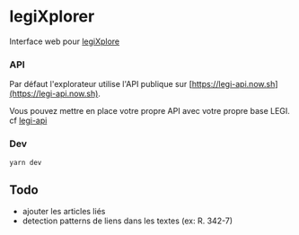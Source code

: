 # legiXplorer

Interface web pour [legiXplore]()

### API

Par défaut l'explorateur utilise l'API publique sur [https://legi-api.now.sh](https://legi-api.now.sh).

Vous pouvez mettre en place votre propre API avec votre propre base LEGI. cf [legi-api]()

### Dev

```
yarn dev
```

## Todo

- ajouter les articles liés
- detection patterns de liens dans les textes (ex: R. 342-7)
